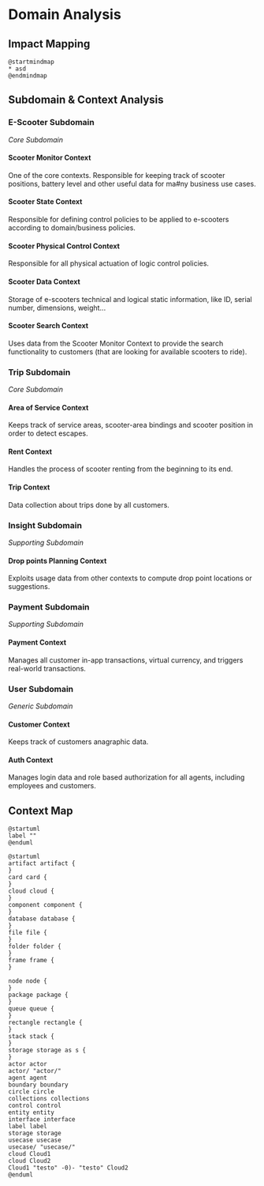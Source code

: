 # Domain Analysis

## Impact Mapping
```plantuml
@startmindmap
* asd
@endmindmap
```

## Subdomain & Context Analysis

### E-Scooter Subdomain
*Core Subdomain*
#### Scooter Monitor Context
One of the core contexts. Responsible for keeping track of scooter positions, battery level and other useful data for ma#ny business use cases.
#### Scooter State Context
Responsible for defining control policies to be applied to e-scooters according to domain/business policies.
#### Scooter Physical Control Context
Responsible for all physical actuation of logic control policies.
#### Scooter Data Context
Storage of e-scooters technical and logical static information, like ID, serial number, dimensions, weight...
#### Scooter Search Context
Uses data from the Scooter Monitor Context to provide the search functionality to customers (that are looking for available scooters to ride).

### Trip Subdomain
*Core Subdomain*
#### Area of Service Context
Keeps track of service areas, scooter-area bindings and scooter position in order to detect escapes.
#### Rent Context
Handles the process of scooter renting from the beginning to its end.
#### Trip Context
Data collection about trips done by all customers.

### Insight Subdomain
*Supporting Subdomain*
#### Drop points Planning Context
Exploits usage data from other contexts to compute drop point locations or suggestions.

### Payment Subdomain
*Supporting Subdomain*
#### Payment Context
Manages all customer in-app transactions, virtual currency, and triggers real-world transactions.

### User Subdomain
*Generic Subdomain*
#### Customer Context
Keeps track of customers anagraphic data.
#### Auth Context
Manages login data and role based authorization for all agents, including employees and customers.


## Context Map
```plantuml
@startuml
label ""
@enduml
```
```plantuml
@startuml
artifact artifact {
}
card card {
}
cloud cloud {
}
component component {
}
database database {
}
file file {
}
folder folder {
}
frame frame {
}

node node {
}
package package {
}
queue queue {
}
rectangle rectangle {
}
stack stack {
}
storage storage as s {
}
actor actor
actor/ "actor/"
agent agent
boundary boundary
circle circle
collections collections
control control
entity entity
interface interface
label label
storage storage
usecase usecase
usecase/ "usecase/"
cloud Cloud1
cloud Cloud2
Cloud1 "testo" -0)- "testo" Cloud2
@enduml
```